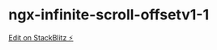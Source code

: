 # ngx-infinite-scroll-offsetv1-1

[Edit on StackBlitz ⚡️](https://stackblitz.com/edit/ngx-infinite-scroll-offsetv1-1)